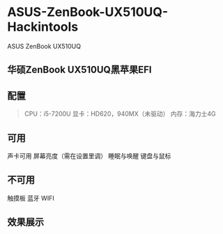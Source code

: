 # ASUS-ZenBook-UX510UQ-Hackintools
ASUS ZenBook UX510UQ

## 华硕ZenBook UX510UQ黑苹果EFI

## 配置
> CPU：i5-7200U
> 显卡：HD620，940MX（未驱动）
> 内存：海力士4G

## 可用
声卡可用
屏幕亮度（需在设置里调）
睡眠与唤醒
键盘与鼠标

## 不可用
触摸板
蓝牙
WIFI

## 效果展示
